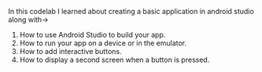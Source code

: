 In this codelab I learned about creating a basic application in android studio along with->
1. How to use Android Studio to build your app.
2. How to run your app on a device or in the emulator.
3. How to add interactive buttons.
4. How to display a second screen when a button is pressed.
